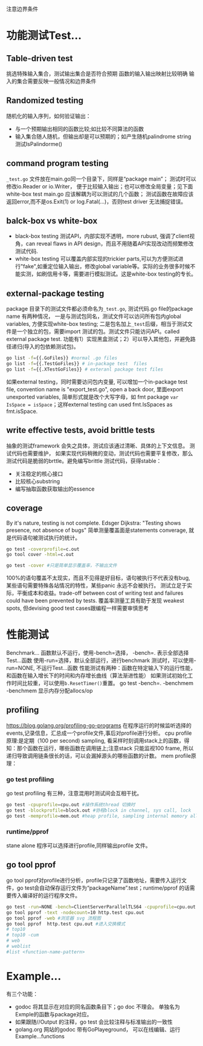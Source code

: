 

注意边界条件
# 功能测试Test...
## Table-driven test
挑选特殊输入集合，测试输出集合是否符合预期
函数的输入输出映射比较明确
输入的集合需要反映一般情况和边界条件

## Randomized testing
随机化的输入序列，如何验证输出：
- 与一个预期输出相同的函数比较;如比较不同算法的函数
- 输入集合随人随机，但输出却是可以预期的；如产生随机palindrome string 测试IsPalindorme()

## command program testing
`_test.go` 文件放在main.go同一个目录下，同样是“package main”；
测试时可以修改io.Reader or io.Writer， 便于比较输入输出；也可以修改全局变量；见下面white-box test
main.go 应该解耦为可以测试的几个函数；
测试函数在故障应该返回error,而不是os.Exit(1) or log.Fatal(...)，否则test driver 无法捕捉错误。

## balck-box vs white-box
- black-box testing
测试API，内部实现不透明，more rubust, 强调了client视角，can reveal flaws in API design，而且不用随着API实现改动而频繁修改测试代码.
- white-box testing
可以覆盖内部实现的trickier parts,可以为方便测试进行"fake",如重定位输入输出，修改global variable等。实际的业务很多时候不能实测，如刷信用卡等，需要进行模拟测试。这是white-box testing的专长。

## external-package testing
package 目录下的测试文件都必须命名为`_test.go`, 测试代码.go file的package name 有两种情况， 一是与测试包同名，测试文件可以访问所有包内global variables, 方便实现white-box testing; 二是包名加上`_test`后缀，相当于测试文件是一个独立的包，需要import 测试的包。测试文件只能访问API。called external package test. 功能有1）实现黑盒测试；2）可以导入其他包，并避免路径递归(导入的包依赖测试包)。

```bash
go list -f={{.GoFiles}} #normal .go files
go list -f={{.TestGoFiles}} # in-package test  files
go list -f={{.XTestGoFiles}} # exteranl package test files
```

如果external testing，同时需要访问包内变量, 可以增加一个in-package test file, convention name is "export_test.go", open a back door, 里面export unexported variables, 简单形式就是改个大写字母，如 fmt package `var IsSpace = isSpace`；这样external testing can used fmt.IsSpaces as fmt.isSpace.

## write effective tests, avoid brittle tests
抽象的测试framework 会失之具体，测试应该通过清晰、具体的上下文信息。
测试代码也需要维护， 如果实现代码稍微的变动，测试代码也需要平复修改，那么测试代码是脆弱的brttle。避免编写brittle 测试代码，获得stable：
- 关注稳定的核心接口
- 比较核心substring
- 编写抽取函数获取输出的essence

## coverage
By it's nature, testing is not complete.
Edsger Dijkstra: "Testing shows presence, not absence of bugs"
简单测量覆盖面是statements converage, 就是代码语句被测试执行的统计。
```bash
go test -coverprofile=c.out
go tool cover -html=c.out

go test -cover #只是简单显示覆盖率，不输出文件

```
100%的语句覆盖不太现实，而且不见得是好目标，语句被执行不代表没有bug, 某些语句需要特殊各站情况的特性，某些panic 永远不会被执行。
测试立足于实际，平衡成本和收益。trade-off between cost of writing test  and failures could have been prevented by tests.
覆盖率测量工具有助于发现 weakest spots, 但devising good test cases跟编程一样需要审慎思考

# 性能测试
Benchmark... 函数默认不运行，使用-bench=<reg>选择， -bench=. 表示全部选择
Test...函数 使用-run=<reg>选择，默认全部运行，进行benchmark 测试时，可以使用-run=NONE, 不运行Test...函数
性能测试有两种：函数在特定输入下的运行性能，和函数在输入增长下的时间和内存增长曲线（算法渐进性能）
如果测试初始化工作时间比较重，可以使用`b.ResetTimer()`重置。
 go test -bench=. -benchmem
 -benchmem 显示内存分配allocs/op


## profiling
https://blog.golang.org/profiling-go-programs
在程序运行的时候监听选择的events,记录信息，汇总成一个profile文件,事后对profile进行分析。
cpu profile原理:是定期（100 per second) sampling, 看采样时刻调用stack上的函数，得知：那个函数在运行，哪些函数在调用链上;注意stack 只能监视100 frame, 所以递归导致调用链条很长的话，可以会漏掉源头的哪些函数的计数。
mem profile原理：

### go test profiling
go test profiling 有三种，注意混用时测试间会互相干扰。
```bash
go test -cpuprofile=cpu.out #操作系统thread 切换时
go test -blockprofile=block.out #协程block in channel, sys call, lock
go test -memprofile=mem.out #heap profile, sampling internal memory allocation goroutine， avr per 512KB
```

### runtime/pprof
stane alone 程序可以选择进行profile,同样输出profile 文件。
## go tool pprof
go tool pprof对profile进行分析，profile只记录了函数地址，需要传入运行文件，go test会自动保存运行文件为“packageName”.test；runtime/pprof 的话需要传入编译好的运行程序文件。
```bash
go test -run=NONE -bench=ClientServerParallelTLS64 -cpuprofile=cpu.out net/http
go tool pprof -text -nodecount=10 http.test cpu.out
go tool pprof -web #浏览器 svg 流程图
go tool pprof  http.test cpu.out #进入交换模式
# top10
# top10 -cum
# web
# weblist
#list <function-name-pattern>
```

# Example...
有三个功能：
- godoc 将其显示在对应的同名函数条目下；go doc 不理会。
单独名为Exmple的函数与package对应。
- 如果跟随//Output 的注释，go test 会比较注释与标准输出的一致性
- golang.org 网站的godoc 带有GoPlayeground， 可以在线编辑、运行Example...functions
